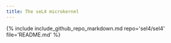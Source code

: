 ```yaml
---
title: The seL4 microkernel
---
```

{% include include_github_repo_markdown.md repo='sel4/sel4' file='README.md' %}

